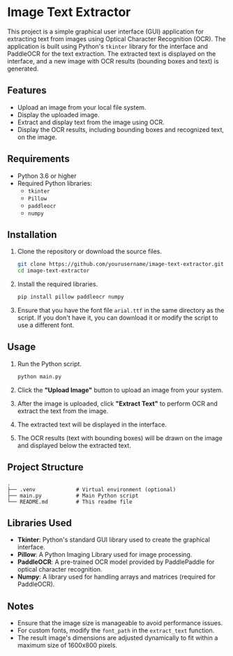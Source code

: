 
# Image Text Extractor

This project is a simple graphical user interface (GUI) application for extracting text from images using Optical Character Recognition (OCR). The application is built using Python's `tkinter` library for the interface and PaddleOCR for the text extraction. The extracted text is displayed on the interface, and a new image with OCR results (bounding boxes and text) is generated.

## Features

- Upload an image from your local file system.
- Display the uploaded image.
- Extract and display text from the image using OCR.
- Display the OCR results, including bounding boxes and recognized text, on the image.

## Requirements

- Python 3.6 or higher
- Required Python libraries:
  - `tkinter`
  - `Pillow`
  - `paddleocr`
  - `numpy`

## Installation

1. Clone the repository or download the source files.
   ```bash
   git clone https://github.com/yourusername/image-text-extractor.git
   cd image-text-extractor
   ```

2. Install the required libraries.
   ```bash
   pip install pillow paddleocr numpy
   ```

3. Ensure that you have the font file `arial.ttf` in the same directory as the script. If you don't have it, you can download it or modify the script to use a different font.

## Usage

1. Run the Python script.
   ```bash
   python main.py
   ```

2. Click the **"Upload Image"** button to upload an image from your system.

3. After the image is uploaded, click **"Extract Text"** to perform OCR and extract the text from the image.

4. The extracted text will be displayed in the interface.

5. The OCR results (text with bounding boxes) will be drawn on the image and displayed below the extracted text.

## Project Structure

```
.
├── .venv             # Virtual environment (optional)
├── main.py           # Main Python script
└── README.md         # This readme file
```

## Libraries Used

- **Tkinter**: Python's standard GUI library used to create the graphical interface.
- **Pillow**: A Python Imaging Library used for image processing.
- **PaddleOCR**: A pre-trained OCR model provided by PaddlePaddle for optical character recognition.
- **Numpy**: A library used for handling arrays and matrices (required for PaddleOCR).

## Notes

- Ensure that the image size is manageable to avoid performance issues.
- For custom fonts, modify the `font_path` in the `extract_text` function.
- The result image's dimensions are adjusted dynamically to fit within a maximum size of 1600x800 pixels.